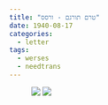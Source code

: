 ```yaml
---
title: "טרם תורגם - ורסס"
date: 1940-08-17
categories:
  - letter
tags:
  - werses
  - needtrans
---
```



<figure class="half">
    <a  href="/pupko-papers/assets/images/1940-08-17-werses-1.jpg">
    <img src="/pupko-papers/assets/images/1940-08-17-werses-1.jpg"></a>
    <a  href="/pupko-papers/assets/images/1940-08-17-werses-2.jpg">
    <img src="/pupko-papers/assets/images/1940-08-17-werses-2.jpg"></a>
</figure>


